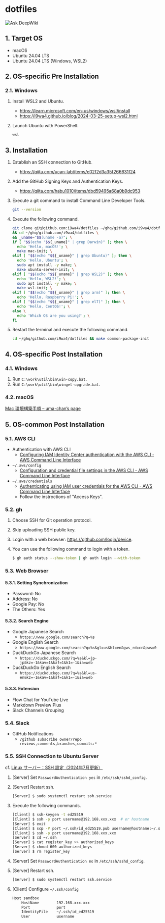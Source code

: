 # dotfiles

[![Ask DeepWiki](https://deepwiki.com/badge.svg)](https://deepwiki.com/i9wa4/dotfiles)

## 1. Target OS

- macOS
- Ubuntu 24.04 LTS
- Ubuntu 24.04 LTS (Windows, WSL2)

## 2. OS-specific Pre Installation

### 2.1. Windows

1. Install WSL2 and Ubuntu.
    - <https://learn.microsoft.com/en-us/windows/wsl/install>
    - <https://i9wa4.github.io/blog/2024-03-25-setup-wsl2.html>
1. Launch Ubuntu with PowerShell.

    ```dosbat
    wsl
    ```

## 3. Installation

1. Establish an SSH connection to GitHub.
    - <https://qiita.com/ucan-lab/items/e02f2d3a35f266631f24>
1. Add the GitHub Signing Keys and Authentication Keys.
    - <https://qiita.com/habu1010/items/dbd59495a68a0b9dc953>
1. Execute a git command to install Command Line Developer Tools.

    ```sh
    git --version
    ```

1. Execute the following command.

    ```sh
    git clone git@github.com:i9wa4/dotfiles ~/ghq/github.com/i9wa4/dotfiles \
    && cd ~/ghq/github.com/i9wa4/dotfiles \
    && _uname="$$(uname -a)"; \
    if [ "$$(echo "$${_uname}" | grep Darwin)" ]; then \
      echo 'Hello, macOS!'; \
      make mac-init; \
    elif [ "$$(echo "$${_uname}" | grep Ubuntu)" ]; then \
      echo 'Hello, Ubuntu'; \
      sudo apt install -y make; \
      make ubuntu-server-init; \
    elif [ "$$(echo "$${_uname}" | grep WSL2)" ]; then \
      echo 'Hello, WSL2!'; \
      sudo apt install -y make; \
      make wsl-init; \
    elif [ "$$(echo "$${_uname}" | grep arm)" ]; then \
      echo 'Hello, Raspberry Pi!'; \
    elif [ "$$(echo "$${_uname}" | grep el7)" ]; then \
      echo 'Hello, CentOS!'; \
    else \
      echo 'Which OS are you using?'; \
    fi
    ```

1. Restart the terminal and execute the following command.

    ```sh
    cd ~/ghq/github.com/i9wa4/dotfiles && make common-package-init
    ```

## 4. OS-specific Post Installation

### 4.1. Windows

1. Run `C:\work\util\bin\win-copy.bat`.
1. Run `C:\work\util\bin\winget-upgrade.bat`.

### 4.2. macOS

[Mac 環境構築手順 – uma-chan’s page](https://i9wa4.github.io/blog/2024-06-17-setup-mac.html)

## 5. OS-common Post Installation

### 5.1. AWS CLI

- Authentication with AWS CLI
    - [Configuring IAM Identity Center authentication with the AWS CLI - AWS Command Line Interface](https://docs.aws.amazon.com/cli/latest/userguide/cli-configure-sso.html)
- `~/.aws/config`
    - [Configuration and credential file settings in the AWS CLI - AWS Command Line Interface](https://docs.aws.amazon.com/cli/latest/userguide/cli-configure-files.html)
- `~/.aws/credentials`
    - [Authenticating using IAM user credentials for the AWS CLI - AWS Command Line Interface](https://docs.aws.amazon.com/cli/latest/userguide/cli-authentication-user.html)
    - Follow the instroctions of "Access Keys".

### 5.2. gh

1. Choose SSH for Git operation protocol.
1. Skip uploading SSH public key.
1. Login with a web browser: <https://github.com/login/device>.
1. You can use the following command to login with a token.

    ```sh
    $ gh auth status --show-token | gh auth login --with-token
    ```

### 5.3. Web Browser

#### 5.3.1. Setting Synchronization

- Password: No
- Address: No
- Google Pay: No
- The Others: Yes

#### 5.3.2. Search Engine

- Google Japanese Search
    - `https://www.google.com/search?q=%s`
- Google English Search
    - `https://www.google.com/search?q=%s&gl=us&hl=en&gws_rd=cr&pws=0`
- DuckDuckGo Japanese Search
    - `https://duckduckgo.com/?q=%s&kl=jp-jp&kz=-1&kav=1&kaf=1&k1=-1&ia=web`
- DuckDuckGo English Search
    - `https://duckduckgo.com/?q=%s&kl=us-en&kz=-1&kav=1&kaf=1&k1=-1&ia=web`

#### 5.3.3. Extension

- Flow Chat for YouTube Live
- Markdown Preview Plus
- Slack Channels Grouping

### 5.4. Slack

- GitHub Notifications
    - `/github subscribe owner/repo reviews,comments,branches,commits:*`

### 5.5. SSH Connection to Ubuntu Server

cf. [Linux サーバー：SSH 設定（2024年7月更新）](https://zenn.dev/wsuzume/articles/26b26106c3925e)

1. [Server] Set `PasswordAuthentication yes` in `/etc/ssh/sshd_config`.
1. [Server] Restart ssh.

    ```sh
    [Server] $ sudo systemctl restart ssh.service
    ```
1. Execute the following commands.

    ```sh
    [Client] $ ssh-keygen -t ed25519
    [Client] $ ssh -p port username@192.168.xxx.xxx  # or hostname
    [Server] $ exit
    [Client] $ scp -P port ~/.ssh/id_ed25519.pub username@hostname:~/.ssh/register_key
    [Client] $ ssh -p port username@192.168.xxx.xxx
    [Server] $ cd ~/.ssh
    [Server] $ cat register_key >> authorized_keys
    [Server] $ chmod 600 authorized_keys
    [Server] $ rm register_key
    ```

1. [Server] Set `PasswordAuthentication no` in `/etc/ssh/sshd_config`.
1. [Server] Restart ssh.

    ```sh
    [Server] $ sudo systemctl restart ssh.service
    ```

1. [Client] Configure `~/.ssh/config`

    ```sh
    Host sandbox
        HostName        192.168.xxx.xxx
        Port            port
        IdentityFile    ~/.ssh/id_ed25519
        User            username
    ```
